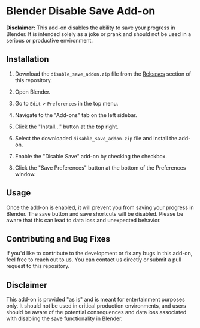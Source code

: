 # Blender Disable Save Add-on

**Disclaimer:** This add-on disables the ability to save your progress in Blender. It is intended solely as a joke or prank and should not be used in a serious or productive environment.

## Installation

1. Download the `disable_save_addon.zip` file from the [Releases](https://github.com/PixelVisionStudios/No-More-Saves) section of this repository.

2. Open Blender.

3. Go to `Edit` > `Preferences` in the top menu.

4. Navigate to the "Add-ons" tab on the left sidebar.

5. Click the "Install..." button at the top right.

6. Select the downloaded `disable_save_addon.zip` file and install the add-on.

7. Enable the "Disable Save" add-on by checking the checkbox.

8. Click the "Save Preferences" button at the bottom of the Preferences window.

## Usage

Once the add-on is enabled, it will prevent you from saving your progress in Blender. The save button and save shortcuts will be disabled. Please be aware that this can lead to data loss and unexpected behavior.

## Contributing and Bug Fixes

If you'd like to contribute to the development or fix any bugs in this add-on, feel free to reach out to us. You can contact us directly or submit a pull request to this repository.


## Disclaimer

This add-on is provided "as is" and is meant for entertainment purposes only. It should not be used in critical production environments, and users should be aware of the potential consequences and data loss associated with disabling the save functionality in Blender.
